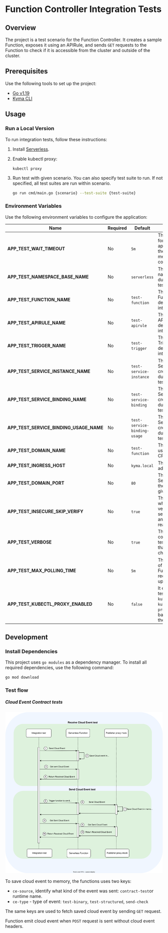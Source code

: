 # Function Controller Integration Tests

## Overview

The project is a test scenario for the Function Controller. It creates a sample Function, exposes it using an APIRule, and sends `GET` requests to the Function to check if it is accessible from the cluster and outside of the cluster.

## Prerequisites

Use the following tools to set up the project:

- [Go v1.19](https://golang.org)
- [Kyma CLI](https://github.com/kyma-project/cli)

## Usage

### Run a Local Version

To run integration tests, follow these instructions:

1. Install [Serverless](https://github.com/kyma-project/serverless/blob/main/README.md#install).
2. Enable kubectl proxy:

   ```bash
   kubectl proxy
   ```

3. Run test with given scenario. You can also specify test suite to run. If not specified, all test suites are run within scenario.
   ```bash
   go run cmd/main.go {scenario} --test-suite {test-suite}
   ```

### Environment Variables

Use the following environment variables to configure the application:

| Name                                    | Required | Default                      | Description                                                                                                                   |
|-----------------------------------------| -------- |------------------------------|-------------------------------------------------------------------------------------------------------------------------------|
| **APP_TEST_WAIT_TIMEOUT**               | No       | `5m`                         | The period of time for which the application waits for the resources to meet defined conditions                               |
| **APP_TEST_NAMESPACE_BASE_NAME**        | No       | `serverless`                 | The name of the namespace used during integration tests                                                                       |
| **APP_TEST_FUNCTION_NAME**              | No       | `test-function`              | The name of the Function created and deleted during integration tests                                                         |
| **APP_TEST_APIRULE_NAME**               | No       | `test-apirule`               | The name of the APIRule created and deleted during integration tests                                                          |
| **APP_TEST_TRIGGER_NAME**               | No       | `test-trigger`               | The name of the Trigger created and deleted during integration tests                                                          |
| **APP_TEST_SERVICE_INSTANCE_NAME**      | No       | `test-service-instance`      | The name of the ServiceInstance created and deleted during integration tests                                                  |
| **APP_TEST_SERVICE_BINDING_NAME**       | No       | `test-service-binding`       | The name of the ServiceBinding created and deleted during integration tests                                                   |
| **APP_TEST_SERVICE_BINDING_USAGE_NAME** | No       | `test-service-binding-usage` | The name of the ServiceBindingUsage created and deleted during integration tests                                              |
| **APP_TEST_DOMAIN_NAME**                | No       | `test-function`              | The domain name used in the APIRule CR                                                                                        |
| **APP_TEST_INGRESS_HOST**               | No       | `kyma.local`                 | The Ingress host address                                                                                                      |
| **APP_TEST_DOMAIN_PORT**                | No       | `80`                         | The port of the Service exposed by the APIRule in a given domain                                                              |
| **APP_TEST_INSECURE_SKIP_VERIFY**       | No       | `true`                       | The flag that controls whether tests use verification of the server's certificate and the host name to reach the Function     |
| **APP_TEST_VERBOSE**                    | No       | `true`                       | The value that controls whether tests log resources that are subject to change                                                |
| **APP_TEST_MAX_POLLING_TIME**           | No       | `5m`                         | The maximum period of time in which the Function must reconfigure after an update                                             |
| **APP_TEST_KUBECTL_PROXY_ENABLED**      | No       | `false`                      | It enables running test locally with `kubectl proxy`. Run `kubectl proxy --proxy 8001` in the background and set the env to `true` |

## Development

### Install Dependencies

This project uses `go modules` as a dependency manager. To install all required dependencies, use the following command:

```bash
go mod download
```

### Test flow

##### Cloud Event Contract tests

![eventing_flow.svg](./eventing_flow.svg)

To save cloud event to memory, the functions uses two keys:
- `ce-source`, identify what kind of the event was sent: `contract-test`or runtime name.
- `ce-type` - type of event: `test-binary`, `test-structured`, `send-check`

The same keys are used to fetch saved cloud event by sending `GET` request.

Function emit cloud event when `POST` request is sent without cloud event headers.

